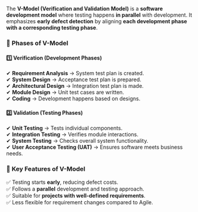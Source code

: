 The **V-Model (Verification and Validation Model)** is a **software development model** where testing happens **in parallel** with development. It emphasizes **early defect detection** by aligning **each development phase with a corresponding testing phase**.  

### 🔹 **Phases of V-Model**  

#### **1️⃣ Verification (Development Phases)**  
✔ **Requirement Analysis** → System test plan is created.  
✔ **System Design** → Acceptance test plan is prepared.  
✔ **Architectural Design** → Integration test plan is made.  
✔ **Module Design** → Unit test cases are written.  
✔ **Coding** → Development happens based on designs.  

#### **2️⃣ Validation (Testing Phases)**  
✔ **Unit Testing** → Tests individual components.  
✔ **Integration Testing** → Verifies module interactions.  
✔ **System Testing** → Checks overall system functionality.  
✔ **User Acceptance Testing (UAT)** → Ensures software meets business needs.  

### 🔹 **Key Features of V-Model**  
✅ Testing starts **early**, reducing defect costs.  
✅ Follows a **parallel** development and testing approach.  
✅ Suitable for **projects with well-defined requirements**.  
✅ Less flexible for requirement changes compared to Agile. 